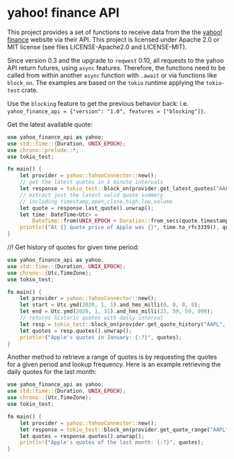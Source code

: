 # yahoo! finance API
This project provides a set of functions to receive data from the
the [yahoo! finance](https://finance.yahoo.com) website via their API. This project
is licensed under Apache 2.0 or MIT license (see files LICENSE-Apache2.0 and LICENSE-MIT).

Since version 0.3 and the upgrade to ```reqwest``` 0.10, all requests to the yahoo API return futures, using ```async``` features.
Therefore, the functions need to be called from within another ```async``` function with ```.await``` or via functions like ```block_on```. The examples are based on the ```tokio``` runtime applying the ```tokio-test``` crate.

Use the `blocking` feature to get the previous behavior back: i.e. `yahoo_finance_api = {"version": "1.0", features = ["blocking"]}`. 

Get the latest available quote:
```rust
use yahoo_finance_api as yahoo;
use std::time::{Duration, UNIX_EPOCH};
use chrono::prelude::*;
use tokio_test;

fn main() {
    let provider = yahoo::YahooConnector::new();
    // get the latest quotes in 1 minute intervals
    let response = tokio_test::block_on(provider.get_latest_quotes("AAPL", "1m")).unwrap();
    // extract just the latest valid quote summery
    // including timestamp,open,close,high,low,volume
    let quote = response.last_quote().unwrap();
    let time: DateTime<Utc> =
        DateTime::from(UNIX_EPOCH + Duration::from_secs(quote.timestamp));
    println!("At {} quote price of Apple was {}", time.to_rfc3339(), quote.close);
}
```
//!
Get history of quotes for given time period:
```rust
use yahoo_finance_api as yahoo;
use std::time::{Duration, UNIX_EPOCH};
use chrono::{Utc,TimeZone};
use tokio_test;

fn main() {
    let provider = yahoo::YahooConnector::new();
    let start = Utc.ymd(2020, 1, 1).and_hms_milli(0, 0, 0, 0);
    let end = Utc.ymd(2020, 1, 31).and_hms_milli(23, 59, 59, 999);
    // returns historic quotes with daily interval
    let resp = tokio_test::block_on(provider.get_quote_history("AAPL", start, end)).unwrap();
    let quotes = resp.quotes().unwrap();
    println!("Apple's quotes in January: {:?}", quotes);
}

```
Another method to retrieve a range of quotes is by
requesting the quotes for a given period and lookup frequency. Here is an example retrieving the daily quotes for the last month:

```rust
use yahoo_finance_api as yahoo;
use std::time::{Duration, UNIX_EPOCH};
use chrono::{Utc,TimeZone};
use tokio_test;

fn main() {
    let provider = yahoo::YahooConnector::new();
    let response = tokio_test::block_on(provider.get_quote_range("AAPL", "1d", "1mo")).unwrap();
    let quotes = response.quotes().unwrap();
    println!("Apple's quotes of the last month: {:?}", quotes);
}
```